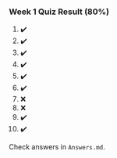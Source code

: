 ### Week 1 Quiz Result **(80%)**

1. ✔️
2. ✔️
3. ✔️
4. ✔️
5. ✔️
6. ✔️
7. ❌
8. ❌
9. ✔️
10. ✔️

Check answers in `Answers.md`.

